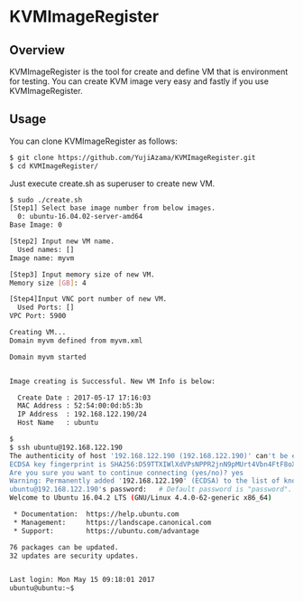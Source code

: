 # KVMImageRegister

## Overview

KVMImageRegister is the tool for create and define VM that is environment for testing.
You can create KVM image very easy and fastly if you use KVMImageRegister.

## Usage

You can clone KVMImageRegister as follows:

```bash
$ git clone https://github.com/YujiAzama/KVMImageRegister.git
$ cd KVMImageRegister/
```
Just execute create.sh as superuser to create new VM.

```bash
$ sudo ./create.sh
[Step1] Select base image number from below images.
  0: ubuntu-16.04.02-server-amd64
Base Image: 0

[Step2] Input new VM name.
  Used names: []
Image name: myvm

[Step3] Input memory size of new VM.
Memory size [GB]: 4

[Step4]Input VNC port number of new VM.
  Used Ports: []
VPC Port: 5900

Creating VM...
Domain myvm defined from myvm.xml

Domain myvm started


Image creating is Successful. New VM Info is below:

  Create Date : 2017-05-17 17:16:03
  MAC Address : 52:54:00:0d:b5:3b
  IP Address  : 192.168.122.190/24
  Host Name   : ubuntu

$
$ ssh ubuntu@192.168.122.190
The authenticity of host '192.168.122.190 (192.168.122.190)' can't be established.
ECDSA key fingerprint is SHA256:D59TTXIWlXdVPsNPPR2jnN9pMUrt4Vbn4FtF8oXSHhU.
Are you sure you want to continue connecting (yes/no)? yes
Warning: Permanently added '192.168.122.190' (ECDSA) to the list of known hosts.
ubuntu@192.168.122.190's password:   # Default password is "password".
Welcome to Ubuntu 16.04.2 LTS (GNU/Linux 4.4.0-62-generic x86_64)

 * Documentation:  https://help.ubuntu.com
 * Management:     https://landscape.canonical.com
 * Support:        https://ubuntu.com/advantage

76 packages can be updated.
32 updates are security updates.


Last login: Mon May 15 09:18:01 2017
ubuntu@ubuntu:~$
```
